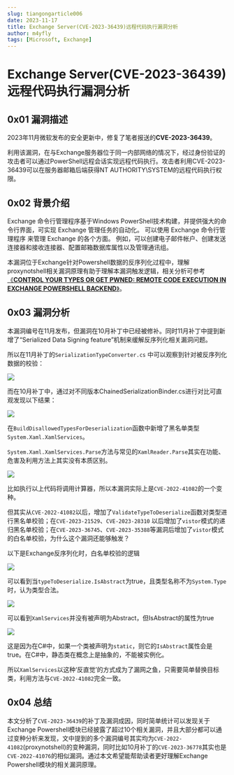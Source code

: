 ```yaml
---
slug: tiangongarticle006
date: 2023-11-17
title: Exchange Server(CVE-2023-36439)远程代码执行漏洞分析
author: m4yfly
tags: [Microsoft, Exchange]
---
```


# Exchange Server(CVE-2023-36439)远程代码执行漏洞分析

## 0x01 漏洞描述

2023年11月微软发布的安全更新中，修复了笔者报送的**CVE-2023-36439**。

利用该漏洞，在与Exchange服务器位于同一内部网络的情况下，经过身份验证的攻击者可以通过PowerShell远程会话实现远程代码执行。攻击者利用CVE-2023-36439可以在服务器邮箱后端获得NT AUTHORITY\\SYSTEM的远程代码执行权限。

<!-- truncate -->

## 0x02 背景介绍

Exchange 命令行管理程序基于Windows PowerShell技术构建，并提供强大的命令行界面，可实现 Exchange 管理任务的自动化。 可以使用 Exchange 命令行管理程序 来管理 Exchange 的各个方面。 例如，可以创建电子邮件帐户、创建发送连接器和接收连接器、配置邮箱数据库属性以及管理通讯组。

本漏洞位于Exchange针对Powershell数据的反序列化过程中，理解proxynotshell相关漏洞原理有助于理解本漏洞触发逻辑，相关分析可参考[《**CONTROL YOUR TYPES OR GET PWNED: REMOTE CODE EXECUTION IN EXCHANGE POWERSHELL BACKEND**》](https://www.zerodayinitiative.com/blog/2022/11/14/control-your-types-or-get-pwned-remote-code-execution-in-exchange-powershell-backend)。

## 0x03 漏洞分析

本漏洞编号在11月发布，但漏洞在10月补丁中已经被修补。同时11月补丁中提到新增了“Serialized Data Signing feature”机制来缓解反序列化相关漏洞问题。

所以在11月补丁的`SerializationTypeConverter.cs` 中可以观察到针对被反序列化数据的校验：

 ![](/attachments/2023-11-17-cve-2023-36439-exchange-server/02a3b6fa-1f64-4f4b-a6b3-983b1b0464dd.png)

而在10月补丁中，通过对不同版本ChainedSerializationBinder.cs进行对比可直观发现以下结果：

 ![](/attachments/2023-11-17-cve-2023-36439-exchange-server/fd7b4f53-f96b-4af3-ba47-92cac719e1e4.png)

在`BuildDisallowedTypesForDeserialization`函数中新增了黑名单类型`System.Xaml.XamlServices`。

`System.Xaml.XamlServices.Parse`方法与常见的`XamlReader.Parse`其实在功能、危害及利用方法上其实没有本质区别。

 ![](/attachments/2023-11-17-cve-2023-36439-exchange-server/b7b42215-2566-42f9-a0e7-643b012a1897.png)

比如执行以上代码将调用计算器，所以本漏洞实际上是`CVE-2022-41082`的一个变种。

但其实从`CVE-2022-41082`以后，增加了`ValidateTypeToDeserialize`函数对类型进行黑名单校验；在`CVE-2023-21529`、`CVE-2023-28310` 以后增加了`vistor`模式的递归黑名单校验；在`CVE-2023-36745`、`CVE-2023-35388`等漏洞后增加了`vistor`模式的白名单校验，为什么这个漏洞还能够触发？

以下是Exchange反序列化时，白名单校验的逻辑

 ![](/attachments/2023-11-17-cve-2023-36439-exchange-server/9d6e7656-e8fd-4c81-81c8-62234fa2969c.png)

可以看到当`typeToDeserialize.IsAbstract`为true，且类型名称不为`System.Type`时，认为类型合法。

 ![](/attachments/2023-11-17-cve-2023-36439-exchange-server/baad71dd-233b-4a43-99da-31cee674ea4f.png)

可以看到`XamlServices`并没有被声明为Abstract，但IsAbstract的属性为true

 ![](/attachments/2023-11-17-cve-2023-36439-exchange-server/1cb8f567-b972-45b6-9c1e-ab41351bb304.png)

这是因为在C#中，如果一个类被声明为`static`，则它的`IsAbstract`属性会是true。在C#中，静态类在概念上是抽象的，不能被实例化。

所以`XamlServices`以这种‘反直觉’的方式成为了漏网之鱼，只需要简单替换目标类，利用方法与`CVE-2022-41082`完全一致。

## 0x04 总结

本文分析了`CVE-2023-36439`的补丁及漏洞成因，同时简单统计可以发现关于Exchange Powershell模块已经披露了超过10个相关漏洞，并且大部分都可以通过变种分析来发现，文中提到的多个漏洞编号其实均为`CVE-2022-41082`(proxynotshell)的变种漏洞，同时比如10月补丁的`CVE-2023-36778`其实也是`CVE-2022-41076`的相似漏洞。通过本文希望能帮助读者更好理解Exchange Powershell模块的相关漏洞原理。
